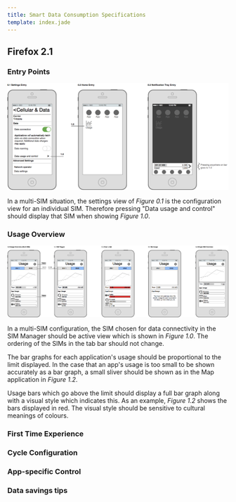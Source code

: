 ```yaml
---
title: Smart Data Consumption Specifications
template: index.jade
---
```


## Firefox 2.1

### Entry Points

[![](images/specs/entry-points.png)](images/specs/entry-points.png)

In a multi-SIM situation, the settings view of *Figure 0.1* is the configuration
view for an individual SIM. Therefore pressing "Data usage and control" should
display that SIM when showing *Figure 1.0*.

### Usage Overview

[![](images/specs/usage-overview.png)](images/specs/usage-overview.png)

In a multi-SIM configuration, the SIM chosen for data connectivity in the SIM
Manager should be active view which is shown in *Figure 1.0*. The ordering of
the SIMs in the tab bar should not change.

The bar graphs for each application's usage should be proportional to the limit
displayed. In the case that an app's usage is too small to be shown accurately
as a bar graph, a small sliver should be shown as in the Map application in
*Figure 1.2*.

Usage bars which go above the limit should display a full bar graph along with
a visual style which indicates this. As an example, *Figure 1.2* shows the bars
displayed in red. The visual style should be sensitive to cultural meanings of
colours.

### First Time Experience

### Cycle Configuration

### App-specific Control

### Data savings tips
